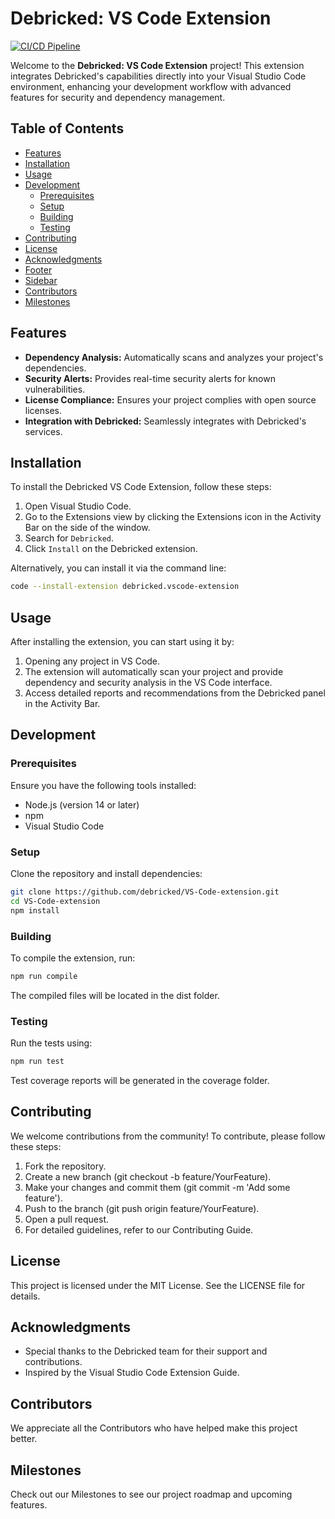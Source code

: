 # Debricked: VS Code Extension

[![CI/CD Pipeline](https://github.com/debricked/VS-Code-extension/actions/workflows/build.yml/badge.svg)](https://github.com/debricked/VS-Code-extension/actions/workflows/build.yml)

Welcome to the **Debricked: VS Code Extension** project! This extension integrates Debricked's capabilities directly into your Visual Studio Code environment, enhancing your development workflow with advanced features for security and dependency management.

## Table of Contents
- [Features](#features)
- [Installation](#installation)
- [Usage](#usage)
- [Development](#development)
  - [Prerequisites](#prerequisites)
  - [Setup](#setup)
  - [Building](#building)
  - [Testing](#testing)
- [Contributing](#contributing)
- [License](#license)
- [Acknowledgments](#acknowledgments)
- [Footer](#footer)
- [Sidebar](#sidebar)
- [Contributors](#contributors)
- [Milestones](#milestones)

## Features

- **Dependency Analysis:** Automatically scans and analyzes your project's dependencies.
- **Security Alerts:** Provides real-time security alerts for known vulnerabilities.
- **License Compliance:** Ensures your project complies with open source licenses.
- **Integration with Debricked:** Seamlessly integrates with Debricked's services.

## Installation

To install the Debricked VS Code Extension, follow these steps:

1. Open Visual Studio Code.
2. Go to the Extensions view by clicking the Extensions icon in the Activity Bar on the side of the window.
3. Search for `Debricked`.
4. Click `Install` on the Debricked extension.

Alternatively, you can install it via the command line:

```sh
code --install-extension debricked.vscode-extension
```

## Usage
After installing the extension, you can start using it by:

1. Opening any project in VS Code.
2. The extension will automatically scan your project and provide dependency and security analysis in the VS Code interface.
3. Access detailed reports and recommendations from the Debricked panel in the Activity Bar.

## Development
### Prerequisites
Ensure you have the following tools installed:

- Node.js (version 14 or later)
- npm
- Visual Studio Code

### Setup
Clone the repository and install dependencies:

```sh
git clone https://github.com/debricked/VS-Code-extension.git
cd VS-Code-extension
npm install
```

### Building
To compile the extension, run:

```sh
npm run compile
```

The compiled files will be located in the dist folder.

### Testing
Run the tests using:

```sh
npm run test
```

Test coverage reports will be generated in the coverage folder.

## Contributing
We welcome contributions from the community! To contribute, please follow these steps:

1. Fork the repository.
2. Create a new branch (git checkout -b feature/YourFeature).
3. Make your changes and commit them (git commit -m 'Add some feature').
4. Push to the branch (git push origin feature/YourFeature).
5. Open a pull request.
6. For detailed guidelines, refer to our Contributing Guide.

## License
This project is licensed under the MIT License. See the LICENSE file for details.

## Acknowledgments
- Special thanks to the Debricked team for their support and contributions.
- Inspired by the Visual Studio Code Extension Guide.

## Contributors
We appreciate all the Contributors who have helped make this project better.

## Milestones
Check out our Milestones to see our project roadmap and upcoming features.
